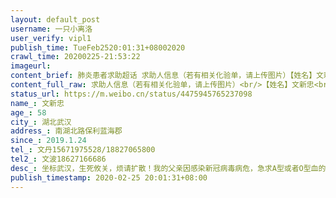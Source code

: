 ```yaml
---
layout: default_post
username: 一只小离洛
user_verify: vipl1
publish_time: TueFeb2520:01:31+08002020
crawl_time: 20200225-21:53:22
imageurl: 
content_brief: 肺炎患者求助超话 求助人信息（若有相关化验单，请上传图片）【姓名】文新忠【年龄】58【所在城市】湖北武汉【所在小区、社区】南湖北路保利蓝海郡【患病时间】2019.1.24【联系方式】文丹15671975528/18827065800【其他紧急联系人】文波18627166686【病情描述】 坐标武汉，生死攸关，烦请 ...全文
content_full_raw: 求助人信息（若有相关化验单，请上传图片）<br/>【姓名】文新忠<br/>【年龄】58<br/>【所在城市】湖北武汉<br/>【所在小区、社区】南湖北路保利蓝海郡<br/>【患病时间】2019.1.24<br/>【联系方式】文丹15671975528/18827065800<br/>【其他紧急联系人】文波18627166686<br/>【病情描述】 <br/>坐标武汉，生死攸关，烦请扩散！我的父亲因感染新冠病毒病危，急求A型或者O型血的新冠肺炎康复者血浆，患者文新忠目前入住武汉市光谷三医院ICU，已做气管插管，病情十分危重！急需A型或者O型的新冠康复病人的血浆，予以救治<adata-url="http://t.cn/R2WxQOQ"href="http://weibo.com/p/1001018008642010000000000"data-hide=""><spanclass='url-icon'><imgstyle='width:1rem;height:1rem'src='https://h5.sinaimg.cn/upload/2015/09/25/3/timeline_card_small_location_default.png'></span><spanclass="surl-text">武汉</span></a>
status_url: https://m.weibo.cn/status/4475945765237098
name_: 文新忠
age_: 58
city_: 湖北武汉
address_: 南湖北路保利蓝海郡
since_: 2019.1.24
tel_: 文丹15671975528/18827065800
tel2_: 文波18627166686
desc_: 坐标武汉，生死攸关，烦请扩散！我的父亲因感染新冠病毒病危，急求A型或者O型血的新冠肺炎康复者血浆，患者文新忠目前入住武汉市光谷三医院ICU，已做气管插管，病情十分危重！急需A型或者O型的新冠康复病人的血浆，予以救治<adata-url="http//t.cn/R2WxQOQ"href="http//weibo.com/p/1001018008642010000000000"data-hide=""><spanclass='url-icon'><imgstyle='width1rem;height1rem'src='https//h5.sinaimg.cn/upload/2015/09/25/3/timeline_card_small_location_default.png'></span><spanclass="surl-text">武汉</span></a>
publish_timestamp: 2020-02-25 20:01:31+08:00
---
```

